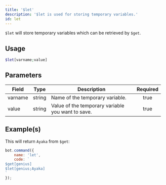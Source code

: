 ```yaml
---
title: '$let'
description: '$let is used for storing temporary variables.'
id: let
---
```


`$let` will store temporary variables which can be retrieved by `$get`.

## Usage

```php
$let[varname;value]
```

## Parameters

| Field   | Type   | Description                                       | Required |
| ------- | ------ | ------------------------------------------------- |:--------:|
| varname | string | Name of the temporary variable.                   |   true   |
| value   | string | Value of the temporary variable you want to save. |   true   |

## Example(s)

This will return `Ayaka` from `$get`:

```javascript
bot.command({
    name: 'let',
    code: `
$get[genius]
$let[genius;Ayaka]
`
});
```
